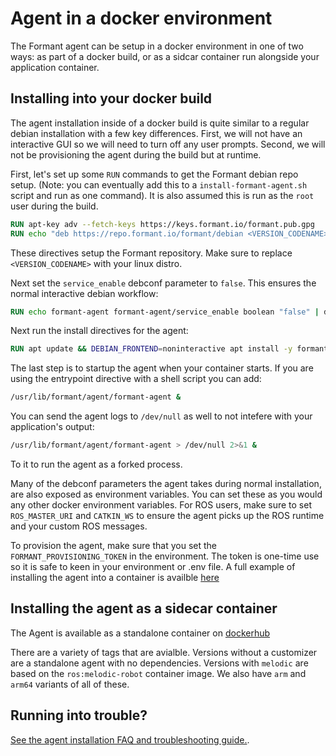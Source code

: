 # Agent in a docker environment

The Formant agent can be setup in a docker environment in one of two ways: as part of a docker build, or as a sidcar container run alongside your application container.

## Installing into your docker build

The agent installation inside of a docker build is quite similar to a regular debian installation with a few key differences. First, we will not have an interactive GUI so we will need to turn off any user prompts. Second, we will not be provisioning the agent during the build but at runtime.

First, let's set up some `RUN` commands to get the Formant debian repo setup. (Note: you can eventually add this to a `install-formant-agent.sh` script and run as one command). It is also assumed this is run as the `root` user during the build.

```dockerfile
RUN apt-key adv --fetch-keys https://keys.formant.io/formant.pub.gpg
RUN echo "deb https://repo.formant.io/formant/debian <VERSION_CODENAME> main" | tee -a /etc/apt/sources.list > /dev/null
```

These directives setup the Formant repository. Make sure to replace `<VERSION_CODENAME>` with your linux distro.

Next set the `service_enable` debconf parameter to `false`. This ensures the normal interactive debian workflow:

```dockerfile
RUN echo formant-agent formant-agent/service_enable boolean "false" | debconf-set-selections
```

Next run the install directives for the agent:

```dockerfile
RUN apt update && DEBIAN_FRONTEND=noninteractive apt install -y formant-agent --no-install-recommends
```

The last step is to startup the agent when your container starts. If you are using the entrypoint directive with a shell script you can add:

```bash
/usr/lib/formant/agent/formant-agent &
```

You can send the agent logs to `/dev/null` as well to not intefere with your application's output:

```bash
/usr/lib/formant/agent/formant-agent > /dev/null 2>&1 &
```

To it to run the agent as a forked process.

Many of the debconf parameters the agent takes during normal installation, are also exposed as environment variables. You can set these as you would any other docker environment variables. For ROS users, make sure to set `ROS_MASTER_URI` and `CATKIN_WS` to ensure the agent picks up the ROS runtime and your custom ROS messages.

To provision the agent, make sure that you set the `FORMANT_PROVISIONING_TOKEN` in the environment. The token is one-time use so it is safe to keen in your environment or .env file. A full example of installing the agent into a container is availble [here](../docker/debian)

## Installing the agent as a sidecar container

The Agent is available as a standalone container on [dockerhub](https://hub.docker.com/r/formant/agent)

There are a variety of tags that are avialble. Versions without a customizer are a standalone agent with no dependencies. Versions with `melodic` are based on the `ros:melodic-robot` container image. We also have `arm` and `arm64` variants of all of these.

## Running into trouble?

[See the agent installation FAQ and troubleshooting guide.](./agent-faq-and-troubleshooting.md).
